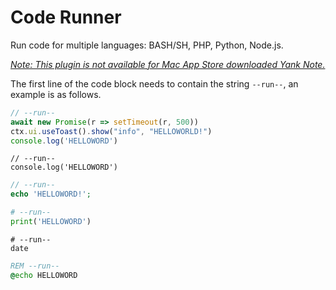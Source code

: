 # Code Runner

Run code for multiple languages: BASH/SH, PHP, Python, Node.js.

*[Note: This plugin is not available for Mac App Store downloaded Yank Note.](https://github.com/purocean/yn/issues/65#issuecomment-1065799677)*

The first line of the code block needs to contain the string `--run--`, an example is as follows.

```js
// --run--
await new Promise(r => setTimeout(r, 500))
ctx.ui.useToast().show("info", "HELLOWORLD!")
console.log('HELLOWORD')
```

```node
// --run--
console.log('HELLOWORD')
```

```php
// --run--
echo 'HELLOWORD!';
```

```python
# --run--
print('HELLOWORD')
```

```shell
# --run--
date
```

```bat
REM --run--
@echo HELLOWORD
```
